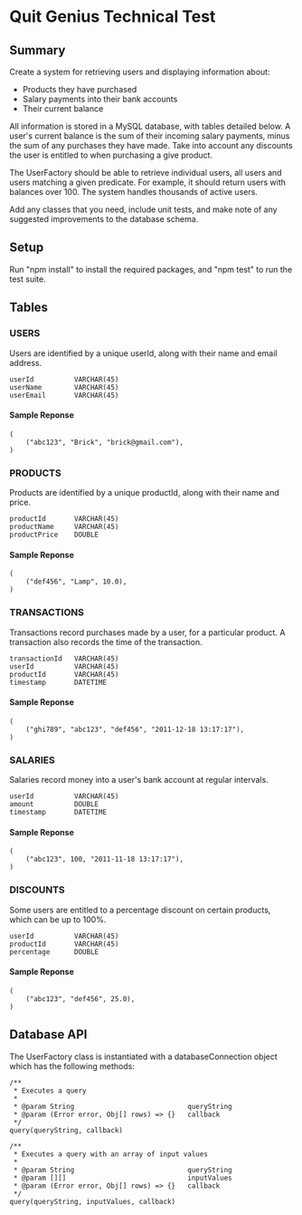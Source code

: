 # Quit Genius Technical Test

## Summary

Create a system for retrieving users and displaying information about:

- Products they have purchased
- Salary payments into their bank accounts
- Their current balance

All information is stored in a MySQL database, with tables detailed below. A user's current balance is the sum of their incoming salary payments, minus the sum of any purchases they have made. Take into account any discounts the user is entitled to when purchasing a give product.

The UserFactory should be able to retrieve individual users, all users and users matching a given predicate. For example, it should return users with balances over 100. The system handles thousands of active users.

Add any classes that you need, include unit tests, and make note of any suggested improvements to the database schema.

## Setup

Run "npm install" to install the required packages, and "npm test" to run the test suite.

## Tables

### USERS

Users are identified by a unique userId, along with their name and email address.

```
userId			VARCHAR(45)
userName		VARCHAR(45)
userEmail		VARCHAR(45)
```

#### Sample Reponse

```
(
	("abc123", "Brick", "brick@gmail.com"),
)
```

### PRODUCTS

Products are identified by a unique productId, along with their name and price.

```
productId		VARCHAR(45)
productName		VARCHAR(45)
productPrice	DOUBLE
```

#### Sample Reponse

```
(
	("def456", "Lamp", 10.0),
)
```

### TRANSACTIONS

Transactions record purchases made by a user, for a particular product. A transaction also records the time of the transaction.

```
transactionId	VARCHAR(45)
userId			VARCHAR(45)
productId		VARCHAR(45)
timestamp		DATETIME
```

#### Sample Reponse

```
(
	("ghi789", "abc123", "def456", "2011-12-18 13:17:17"),
)
```

### SALARIES

Salaries record money into a user's bank account at regular intervals.

```
userId			VARCHAR(45)
amount			DOUBLE
timestamp		DATETIME
```

#### Sample Reponse

```
(
	("abc123", 100, "2011-11-18 13:17:17"),
)
```

### DISCOUNTS

Some users are entitled to a percentage discount on certain products, which can be up to 100%.

```
userId			VARCHAR(45)
productId		VARCHAR(45)
percentage		DOUBLE
```

#### Sample Reponse

```
(
	("abc123", "def456", 25.0),
)
```

## Database API

The UserFactory class is instantiated with a databaseConnection object which has the following methods:

```
/**
 * Executes a query
 *
 * @param String 							queryString
 * @param (Error error, Obj[] rows) => {} 	callback
 */
query(queryString, callback)

/**
 * Executes a query with an array of input values
 *
 * @param String 							queryString
 * @param [][]								inputValues
 * @param (Error error, Obj[] rows) => {} 	callback
 */
query(queryString, inputValues, callback)
```
